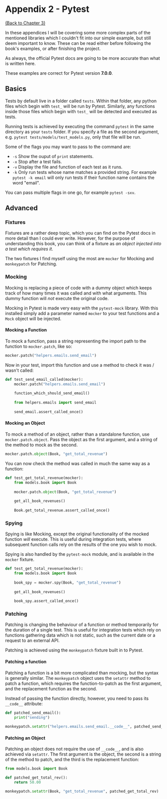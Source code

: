 # Appendix 2 - Pytest

[(Back to Chapter 3)](#chapter-3)

In these appendices I will be covering some more complex parts of the mentioned libraries which I couldn't fit into our simple example, but still deem important to know. These can be read either before following the book's examples, or after finishing the project.

As always, the official Pytest docs are going to be more accurate than what is written here.

These examples are correct for Pytest version **7.0.0**.

## Basics

Tests by default live in a folder called `tests`. Within that folder, any python files which begin with `test_` will be run by Pytest. Similarly, any functions inside those files which begin with `test_` will be detected and executed as tests.

Running tests is achieved by executing the command `pytest` in the same directory as your `tests` folder. If you specify a file as the second argument, e.g. `pytest tests/models/test_models.py`, only that file will be run.

Some of the flags you may want to pass to the command are:

- `-s`  Show the ouput of `print` statements.
- `-x`   Stop after a test fails.
- `-v`  Display the file and function of each test as it runs.
- `-k` Only run tests whose name matches a provided string. For example `pytest -k email` will only run tests if their function name contains the word "email".

You can pass multiple flags in one go, for example `pytest -sxv`.


## Advanced

### Fixtures
Fixtures are a rather deep topic, which you can find on the Pytest docs in more detail than I could ever write. However, for the purpose of understanding this book, you can think of a fixture as _an object injected into a test which requires it_.

The two fixtures I find myself using the most are `mocker` for Mocking and `monkeypatch` for Patching. 

### Mocking

Mocking is replacing a piece of code with a dummy object which keeps track of how many times it was called and with what arguments. This dummy function will _not_ execute the original code.

Mocking in Pytest is made very easy with the `pytest-mock` library. With this installed simply add a parameter named `mocker` to your test functions and a `Mock` object will be injected.

#### Mocking a Function 
To mock a function, pass a string representing the import path to the function to `mocker.patch`, like so:

```python
mocker.patch("helpers.emails.send_email")
```

Now in your test, import this function and use a method to check it was / wasn't called:

```python
def test_send_email_called(mocker):
    mocker.patch("helpers.emails.send_email")
    
    function_which_should_send_email()
    
    from helpers.emails import send_email
    
    send_email.assert_called_once()
```

#### Mocking an Object
To mock a method of an object, rather than a standalone function, use `mocker.patch.object`. Pass the object as the first argument, and a string of the method to mock as the second.

```python
mocker.patch.object(Book, "get_total_revenue")
```

You can now check the method was called in much the same way as a function:

```python
def test_get_total_revenue(mocker):
    from models.book import Book
    
    mocker.patch.object(Book, "get_total_revenue")
    
    get_all_book_revenues()
        
    Book.get_total_revenue.assert_called_once()
```

### Spying
Spying is like Mocking, except the original functionality of the mocked function _will_ execute. This is useful during integration tests, where subsequent function calls rely on the results of the one you wish to mock.

Spying is also handled by the `pytest-mock` module, and is available in the `mocker` fixture.

```python
def test_get_total_revenue(mocker):
    from models.book import Book
    
    book_spy = mocker.spy(Book, "get_total_revenue")
    
    get_all_book_revenues()
        
    book_spy.assert_called_once()
```

### Patching

Patching is changing the behaviour of a function or method temporarily for the duration of a single test. This is useful for integration tests which rely on functions gathering data which is not static, such as the current date or a request to an external API.

Patching is achieved using the `monkeypatch` fixture built in to Pytest. 

#### Patching a function

Patching a function is a bit more complicated than mocking, but the syntax is generally similar. The `monkeypatch` object uses the `setattr` method to patch a function, which requires the function-to-patch as the first argument, and the replacement function as the second.

Instead of passing the function directly, however, you need to pass its `__code__` attribute:

```python
def patched_send_email():
    print("sending")
    
monkeypatch.setattr("helpers.emails.send_email.__code__", patched_send_email.__code__)
```

#### Patching an Object

Patching an object does not require the use of `__code__`, and is also achieved via `setattr`. The first argument is the object, the second is a string of the method to patch, and the third is the replacement function:

```python
from models.book import Book

def patched_get_total_rev():
    return 50.00

monkeypatch.setattr(Book, "get_total_revenue", patched_get_total_rev)
```















